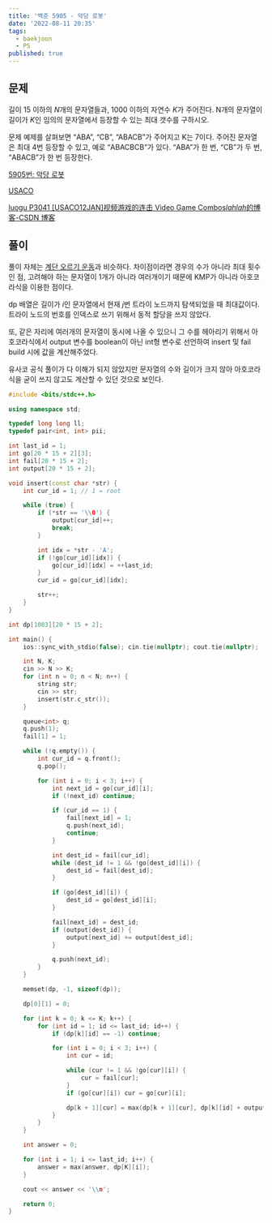 ```yaml
---
title: '백준 5905 - 악당 로봇'
date: '2022-08-11 20:35'
tags:
  - baekjoon
  - PS
published: true
---
```


## 문제

길이 $15$ 이하의 $N$개의 문자열들과, $1000$ 이하의 자연수 $K$가 주어진다. N개의 문자열이 길이가 $K$인 임의의 문자열에서 등장할 수 있는 최대 갯수를 구하시오.

문제 예제를 살펴보면 “ABA”, “CB”, “ABACB”가 주어지고 K는 7이다. 주어진 문자열은 최대 4번 등장할 수 있고, 예로 “ABACBCB”가 있다. “ABA”가 한 번, “CB”가 두 번, “ABACB”가 한 번 등장한다.

[5905번: 악당 로봇](https://www.acmicpc.net/problem/5905)

[USACO](http://www.usaco.org/index.php?page=jan12problems)

[luogu P3041 [USACO12JAN]视频游戏的连击 Video Game Combos*lahlah*的博客-CSDN 博客](https://lahlah.blog.csdn.net/article/details/98952482)

## 풀이

풀이 자체는 [계단 오르기 운동](https://www.acmicpc.net/problem/13438)과 비슷하다. 차이점이라면 경우의 수가 아니라 최대 횟수인 점, 고려해야 하는 문자열이 $1$개가 아니라 여러개이기 때문에 KMP가 아니라 아호코라식을 이용한 점이다.

dp 배열은 길이가 $i$인 문자열에서 현재 $j$번 트라이 노드까지 탐색되었을 때 최대값이다. 트라이 노드의 번호를 인덱스로 쓰기 위해서 동적 할당을 쓰지 않았다.

또, 같은 자리에 여러개의 문자열이 동시에 나올 수 있으니 그 수를 헤아리기 위해서 아호코라식에서 output 변수를 boolean이 아닌 int형 변수로 선언하여 insert 및 fail build 시에 값을 계산해주었다.

유사코 공식 풀이가 다 이해가 되지 않았지만 문자열의 수와 길이가 크지 않아 아호코라식을 굳이 쓰지 않고도 계산할 수 있던 것으로 보인다.

```cpp
#include <bits/stdc++.h>

using namespace std;

typedef long long ll;
typedef pair<int, int> pii;

int last_id = 1;
int go[20 * 15 + 2][3];
int fail[20 * 15 + 2];
int output[20 * 15 + 2];

void insert(const char *str) {
    int cur_id = 1; // 1 = root

    while (true) {
        if (*str == '\\0') {
            output[cur_id]++;
            break;
        }

        int idx = *str - 'A';
        if (!go[cur_id][idx]) {
            go[cur_id][idx] = ++last_id;
        }
        cur_id = go[cur_id][idx];

        str++;
    }
}

int dp[1003][20 * 15 + 2];

int main() {
    ios::sync_with_stdio(false); cin.tie(nullptr); cout.tie(nullptr);

    int N, K;
    cin >> N >> K;
    for (int n = 0; n < N; n++) {
        string str;
        cin >> str;
        insert(str.c_str());
    }

    queue<int> q;
    q.push(1);
    fail[1] = 1;

    while (!q.empty()) {
        int cur_id = q.front();
        q.pop();

        for (int i = 0; i < 3; i++) {
            int next_id = go[cur_id][i];
            if (!next_id) continue;

            if (cur_id == 1) {
                fail[next_id] = 1;
                q.push(next_id);
                continue;
            }

            int dest_id = fail[cur_id];
            while (dest_id != 1 && !go[dest_id][i]) {
                dest_id = fail[dest_id];
            }

            if (go[dest_id][i]) {
                dest_id = go[dest_id][i];
            }

            fail[next_id] = dest_id;
            if (output[dest_id]) {
                output[next_id] += output[dest_id];
            }

            q.push(next_id);
        }
    }

    memset(dp, -1, sizeof(dp));

    dp[0][1] = 0;

    for (int k = 0; k <= K; k++) {
        for (int id = 1; id <= last_id; id++) {
            if (dp[k][id] == -1) continue;

            for (int i = 0; i < 3; i++) {
                int cur = id;

                while (cur != 1 && !go[cur][i]) {
                    cur = fail[cur];
                }
                if (go[cur][i]) cur = go[cur][i];

                dp[k + 1][cur] = max(dp[k + 1][cur], dp[k][id] + output[cur]);
            }
        }
    }

    int answer = 0;

    for (int i = 1; i <= last_id; i++) {
        answer = max(answer, dp[K][i]);
    }

    cout << answer << '\\n';

    return 0;
}
```
